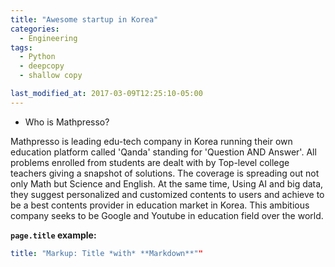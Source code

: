 ```yaml
---
title: "Awesome startup in Korea"
categories:
  - Engineering
tags:
  - Python
  - deepcopy
  - shallow copy

last_modified_at: 2017-03-09T12:25:10-05:00
---
```





* Who is Mathpresso?

Mathpresso is leading edu-tech company in Korea running their own education platform called 'Qanda' standing for 'Question 
AND Answer'. All problems enrolled from students are dealt with by Top-level college teachers giving a snapshot of 
solutions. The coverage is spreading out not only Math but Science and English. At the same time, 
Using AI and big data, they suggest personalized and customized contents to users and 
achieve to be a best contents provider in education market in Korea. This ambitious company seeks to be Google
and Youtube in education field over the world.



**`page.title` example:**

```yaml
title: "Markup: Title *with* **Markdown**""
```
